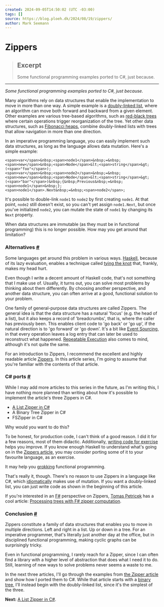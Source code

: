 ```yaml
---
created: 2024-09-05T14:50:02 (UTC -03:00)
tags: []
source: https://blog.ploeh.dk/2024/08/19/zippers/
author: Mark Seemann
---
```


# Zippers

> ## Excerpt
> Some functional programming examples ported to C#, just because.

---
_Some functional programming examples ported to C#, just because._

Many algorithms rely on data structures that enable the implementation to move in more than one way. A simple example is a [doubly-linked list](https://en.wikipedia.org/wiki/Doubly_linked_list), where an algorithm can move both forward and backward from a given element. Other examples are various tree-based algorithms, such as [red-black trees](https://en.wikipedia.org/wiki/Red%E2%80%93black_tree) where certain operations trigger reorganization of the tree. Yet other data structures, such as [Fibonacci heaps](https://en.wikipedia.org/wiki/Fibonacci_heap), combine doubly-linked lists with trees that allow navigation in more than one direction.

In an imperative programming language, you can easily implement such data structures, as long as the language allows data mutation. Here's a simple example:

```
<span>var</span>&nbsp;<span>node1</span>&nbsp;=&nbsp;<span>new</span>&nbsp;<span>Node</span>&lt;<span>string</span>&gt;(<span>"foo"</span>);
<span>var</span>&nbsp;<span>node2</span>&nbsp;=&nbsp;<span>new</span>&nbsp;<span>Node</span>&lt;<span>string</span>&gt;(<span>"bar"</span>)&nbsp;{&nbsp;Previous&nbsp;=&nbsp;<span>node1</span>&nbsp;};
<span>node1</span>.Next&nbsp;=&nbsp;<span>node2</span>;
```

It's possible to double-link `node1` to `node2` by first creating `node1`. At that point, `node2` still doesn't exist, so you can't yet assign `node1.Next`, but once you've initialized `node2`, you can mutate the state of `node1` by changing its `Next` property.

When data structures are immutable (as they must be in functional programming) this is no longer possible. How may you get around that limitation?

### Alternatives [#](https://blog.ploeh.dk/2024/08/19/zippers/#3b3c3d4cba1f4ae8bef462b28047860a)

Some languages get around this problem in various ways. [Haskell](https://www.haskell.org/), because of its lazy evaluation, enables a technique called [tying the knot](https://wiki.haskell.org/Tying_the_Knot) that, frankly, makes my head hurt.

Even though I write a decent amount of Haskell code, that's not something that I make use of. Usually, it turns out, you can solve most problems by thinking about them differently. By choosing another perspective, and another data structure, you can often arrive at a good, functional solution to your problem.

One family of general-purpose data structures are called Zippers. The general idea is that the data structure has a natural 'focus' (e.g. the head of a list), but it also keeps a record of 'breadcrumbs', that is, where the caller has previously been. This enables client code to 'go back' or 'go up', if the natural direction is to 'go forward' or 'go down'. It's a bit like [Event Sourcing](https://martinfowler.com/eaaDev/EventSourcing.html), in that every operation leaves a log entry that can later be used to reconstruct what happened. [Repeatable Execution](https://blog.ploeh.dk/2020/03/23/repeatable-execution) also comes to mind, although it's not quite the same.

For an introduction to Zippers, I recommend the excellent and highly readable article [Zippers](https://learnyouahaskell.com/zippers). In this article series, I'm going to assume that you're familiar with the contents of that article.

### C# ports [#](https://blog.ploeh.dk/2024/08/19/zippers/#8ec371f87d2f468ea6ebbc3a2e420cbb)

While I may add more articles to this series in the future, as I'm writing this, I have nothing more planned than writing about how it's possible to implement the article's three Zippers in C#.

-   [A List Zipper in C#](https://blog.ploeh.dk/2024/08/26/a-list-zipper-in-c)
-   A Binary Tree Zipper in C#
-   FSZipper in C#

Why would you want to do this?

To be honest, for production code, I can't think of a good reason. I did it for a few reasons, most of them didactic. Additionally, [writing code for exercise](https://blog.ploeh.dk/2020/01/13/on-doing-katas) helps you improve. If you know enough Haskell to understand what's going on in the [Zippers article](https://learnyouahaskell.com/zippers), you may consider porting some of it to your favourite language, as an exercise.

It may help you [grokking](https://blog.ploeh.dk/ref/stranger-in-a-strange-land) functional programming.

That's really it, though. There's no reason to use Zippers in a language like C#, which [idiomatically](https://blog.ploeh.dk/2015/08/03/idiomatic-or-idiosyncratic) makes use of mutation. If you want a doubly-linked list, you can just write code as shown in the beginning of this article.

If you're interested in an [F#](https://fsharp.org/) perspective on Zippers, [Tomas Petricek](https://tomasp.net/) has a cool article: [Processing trees with F# zipper computation](https://tomasp.net/blog/tree-zipper-query.aspx/).

### Conclusion [#](https://blog.ploeh.dk/2024/08/19/zippers/#8a124e3b10aa4b0b889efe866f63dc91)

Zippers constitute a family of data structures that enables you to move in multiple directions. Left and right in a list. Up or down in a tree. For an imperative programmer, that's literally just another day at the office, but in disciplined functional programming, making cyclic graphs can be surprisingly tricky.

Even in functional programming, I rarely reach for a Zipper, since I can often find a library with a higher level of abstraction that does what I need it to do. Still, learning of new ways to solve problems never seems a waste to me.

In the next three articles, I'll go through the examples from [the Zipper article](https://learnyouahaskell.com/zippers) and show how I ported them to C#. While that article starts with a [binary tree](https://en.wikipedia.org/wiki/Binary_tree), I'll instead begin with the doubly-linked list, since it's the simplest of the three.

**Next:** [A List Zipper in C#](https://blog.ploeh.dk/2024/08/26/a-list-zipper-in-c).
